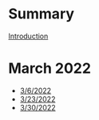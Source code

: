 # Summary

[Introduction](./intro.md)

# March 2022
- [3/6/2022](./march/wo_3-6-22.md)
- [3/23/2022](./march/wo_3-23-22.md)
- [3/30/2022](./march/w0_3-30-22.md)
